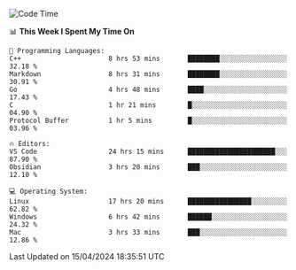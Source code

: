 
<!--START_SECTION:waka-->
![Code Time](http://img.shields.io/badge/Code%20Time-1%2C800%20hrs%2038%20mins-blue)

📊 **This Week I Spent My Time On** 

```text
💬 Programming Languages: 
C++                      8 hrs 53 mins       ████████░░░░░░░░░░░░░░░░░   32.18 % 
Markdown                 8 hrs 31 mins       ████████░░░░░░░░░░░░░░░░░   30.91 % 
Go                       4 hrs 48 mins       ████░░░░░░░░░░░░░░░░░░░░░   17.43 % 
C                        1 hr 21 mins        █░░░░░░░░░░░░░░░░░░░░░░░░   04.90 % 
Protocol Buffer          1 hr 5 mins         █░░░░░░░░░░░░░░░░░░░░░░░░   03.96 % 

🔥 Editors: 
VS Code                  24 hrs 15 mins      ██████████████████████░░░   87.90 % 
Obsidian                 3 hrs 20 mins       ███░░░░░░░░░░░░░░░░░░░░░░   12.10 % 

💻 Operating System: 
Linux                    17 hrs 20 mins      ████████████████░░░░░░░░░   62.82 % 
Windows                  6 hrs 42 mins       ██████░░░░░░░░░░░░░░░░░░░   24.32 % 
Mac                      3 hrs 33 mins       ███░░░░░░░░░░░░░░░░░░░░░░   12.86 % 
```


 Last Updated on 15/04/2024 18:35:51 UTC
<!--END_SECTION:waka-->

